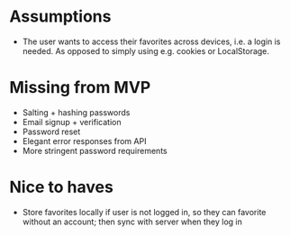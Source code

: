 # Assumptions
- The user wants to access their favorites across devices, i.e. a login is needed. As opposed to simply using e.g. cookies or LocalStorage.

# Missing from MVP
- Salting + hashing passwords
- Email signup + verification
- Password reset
- Elegant error responses from API
- More stringent password requirements

# Nice to haves
- Store favorites locally if user is not logged in, so they can favorite without an account; then sync with server when they log in